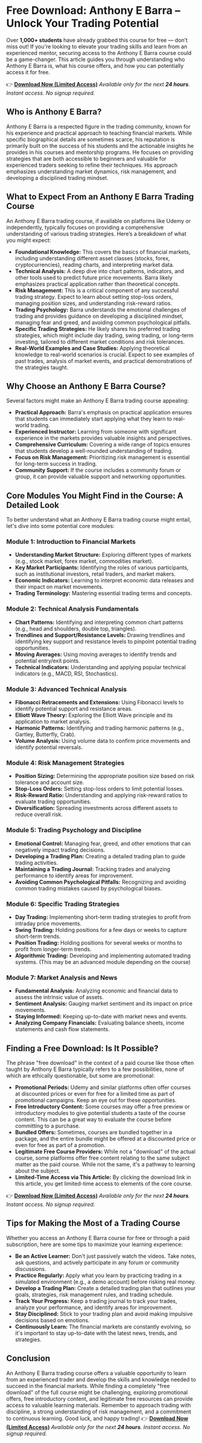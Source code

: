 # Free Download: Anthony E Barra – Unlock Your Trading Potential

Over **1,000+ students** have already grabbed this course for free — don’t miss out! If you're looking to elevate your trading skills and learn from an experienced mentor, securing access to the Anthony E Barra course could be a game-changer. This article guides you through understanding who Anthony E Barra is, what his course offers, and how you can potentially access it for free.

👉 [**Download Now (Limited Access)**](https://udemywork.com/anthony-e-barra)
_Available only for the next **24 hours**. Instant access. No signup required._

## Who is Anthony E Barra?

Anthony E Barra is a respected figure in the trading community, known for his experience and practical approach to teaching financial markets. While specific biographical details are sometimes scarce, his reputation is primarily built on the success of his students and the actionable insights he provides in his courses and mentorship programs. He focuses on providing strategies that are both accessible to beginners and valuable for experienced traders seeking to refine their techniques. His approach emphasizes understanding market dynamics, risk management, and developing a disciplined trading mindset.

## What to Expect From an Anthony E Barra Trading Course

An Anthony E Barra trading course, if available on platforms like Udemy or independently, typically focuses on providing a comprehensive understanding of various trading strategies. Here’s a breakdown of what you might expect:

*   **Foundational Knowledge:** This covers the basics of financial markets, including understanding different asset classes (stocks, forex, cryptocurrencies), reading charts, and interpreting market data.
*   **Technical Analysis:** A deep dive into chart patterns, indicators, and other tools used to predict future price movements. Barra likely emphasizes practical application rather than theoretical concepts.
*   **Risk Management:** This is a critical component of any successful trading strategy. Expect to learn about setting stop-loss orders, managing position sizes, and understanding risk-reward ratios.
*   **Trading Psychology:** Barra understands the emotional challenges of trading and provides guidance on developing a disciplined mindset, managing fear and greed, and avoiding common psychological pitfalls.
*   **Specific Trading Strategies:** He likely shares his preferred trading strategies, which might include day trading, swing trading, or long-term investing, tailored to different market conditions and risk tolerances.
*   **Real-World Examples and Case Studies:** Applying theoretical knowledge to real-world scenarios is crucial. Expect to see examples of past trades, analysis of market events, and practical demonstrations of the strategies taught.

## Why Choose an Anthony E Barra Course?

Several factors might make an Anthony E Barra trading course appealing:

*   **Practical Approach:** Barra's emphasis on practical application ensures that students can immediately start applying what they learn to real-world trading.
*   **Experienced Instructor:** Learning from someone with significant experience in the markets provides valuable insights and perspectives.
*   **Comprehensive Curriculum:** Covering a wide range of topics ensures that students develop a well-rounded understanding of trading.
*   **Focus on Risk Management:** Prioritizing risk management is essential for long-term success in trading.
*   **Community Support:** If the course includes a community forum or group, it can provide valuable support and networking opportunities.

## Core Modules You Might Find in the Course: A Detailed Look

To better understand what an Anthony E Barra trading course might entail, let's dive into some potential core modules:

### Module 1: Introduction to Financial Markets

*   **Understanding Market Structure:** Exploring different types of markets (e.g., stock market, forex market, commodities market).
*   **Key Market Participants:** Identifying the roles of various participants, such as institutional investors, retail traders, and market makers.
*   **Economic Indicators:** Learning to interpret economic data releases and their impact on market movements.
*   **Trading Terminology:** Mastering essential trading terms and concepts.

### Module 2: Technical Analysis Fundamentals

*   **Chart Patterns:** Identifying and interpreting common chart patterns (e.g., head and shoulders, double top, triangles).
*   **Trendlines and Support/Resistance Levels:** Drawing trendlines and identifying key support and resistance levels to pinpoint potential trading opportunities.
*   **Moving Averages:** Using moving averages to identify trends and potential entry/exit points.
*   **Technical Indicators:** Understanding and applying popular technical indicators (e.g., MACD, RSI, Stochastics).

### Module 3: Advanced Technical Analysis

*   **Fibonacci Retracements and Extensions:** Using Fibonacci levels to identify potential support and resistance areas.
*   **Elliott Wave Theory:** Exploring the Elliott Wave principle and its application to market analysis.
*   **Harmonic Patterns:** Identifying and trading harmonic patterns (e.g., Gartley, Butterfly, Crab).
*   **Volume Analysis:** Using volume data to confirm price movements and identify potential reversals.

### Module 4: Risk Management Strategies

*   **Position Sizing:** Determining the appropriate position size based on risk tolerance and account size.
*   **Stop-Loss Orders:** Setting stop-loss orders to limit potential losses.
*   **Risk-Reward Ratio:** Understanding and applying risk-reward ratios to evaluate trading opportunities.
*   **Diversification:** Spreading investments across different assets to reduce overall risk.

### Module 5: Trading Psychology and Discipline

*   **Emotional Control:** Managing fear, greed, and other emotions that can negatively impact trading decisions.
*   **Developing a Trading Plan:** Creating a detailed trading plan to guide trading activities.
*   **Maintaining a Trading Journal:** Tracking trades and analyzing performance to identify areas for improvement.
*   **Avoiding Common Psychological Pitfalls:** Recognizing and avoiding common trading mistakes caused by psychological biases.

### Module 6: Specific Trading Strategies

*   **Day Trading:** Implementing short-term trading strategies to profit from intraday price movements.
*   **Swing Trading:** Holding positions for a few days or weeks to capture short-term trends.
*   **Position Trading:** Holding positions for several weeks or months to profit from longer-term trends.
*   **Algorithmic Trading:** Developing and implementing automated trading systems. (This may be an advanced module depending on the course)

### Module 7: Market Analysis and News

*   **Fundamental Analysis:** Analyzing economic and financial data to assess the intrinsic value of assets.
*   **Sentiment Analysis:** Gauging market sentiment and its impact on price movements.
*   **Staying Informed:** Keeping up-to-date with market news and events.
*   **Analyzing Company Financials:** Evaluating balance sheets, income statements and cash flow statements.

## Finding a Free Download: Is It Possible?

The phrase "free download" in the context of a paid course like those often taught by Anthony E Barra typically refers to a few possibilities, none of which are ethically questionable, but some are promotional:

*   **Promotional Periods:** Udemy and similar platforms often offer courses at discounted prices or even for free for a limited time as part of promotional campaigns. Keep an eye out for these opportunities.
*   **Free Introductory Content:** Some courses may offer a free preview or introductory modules to give potential students a taste of the course content. This can be a great way to evaluate the course before committing to a purchase.
*   **Bundled Offers:** Sometimes, courses are bundled together in a package, and the entire bundle might be offered at a discounted price or even for free as part of a promotion.
*   **Legitimate Free Course Providers:** While not a "download" of the actual course, some platforms offer free content relating to the same subject matter as the paid course. While not the same, it's a pathway to learning about the subject.
*   **Limited-Time Access via This Article:** By clicking the download link in this article, you get limited-time access to elements of the core course.

👉 [**Download Now (Limited Access)**](https://udemywork.com/anthony-e-barra)
_Available only for the next **24 hours**. Instant access. No signup required._

## Tips for Making the Most of a Trading Course

Whether you access an Anthony E Barra course for free or through a paid subscription, here are some tips to maximize your learning experience:

*   **Be an Active Learner:** Don't just passively watch the videos. Take notes, ask questions, and actively participate in any forum or community discussions.
*   **Practice Regularly:** Apply what you learn by practicing trading in a simulated environment (e.g., a demo account) before risking real money.
*   **Develop a Trading Plan:** Create a detailed trading plan that outlines your goals, strategies, risk management rules, and trading schedule.
*   **Track Your Progress:** Keep a trading journal to track your trades, analyze your performance, and identify areas for improvement.
*   **Stay Disciplined:** Stick to your trading plan and avoid making impulsive decisions based on emotions.
*   **Continuously Learn:** The financial markets are constantly evolving, so it's important to stay up-to-date with the latest news, trends, and strategies.

## Conclusion

An Anthony E Barra trading course offers a valuable opportunity to learn from an experienced trader and develop the skills and knowledge needed to succeed in the financial markets. While finding a completely "free download" of the full course might be challenging, exploring promotional offers, free introductory content, and legitimate free resources can provide access to valuable learning materials. Remember to approach trading with discipline, a strong understanding of risk management, and a commitment to continuous learning. Good luck, and happy trading!
👉 [**Download Now (Limited Access)**](https://udemywork.com/anthony-e-barra)
_Available only for the next **24 hours**. Instant access. No signup required._
